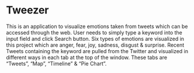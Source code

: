 # Tweezer

This is an application to visualize emotions taken from tweets which can be accessed through the web. User needs to simply type a keyword into the input field and click Search button. Six types of emotions are visualized in this project which are anger, fear, joy, sadness, disgust & surprise. Recent Tweets containing the keyword are pulled from the Twitter and visualized in different ways in each tab at the top of the window. These tabs are “Tweets”, “Map”, “Timeline” & “Pie Chart”.

